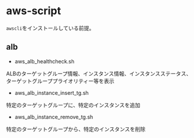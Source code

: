 # aws-script

`awscli`をインストールしている前提。

## alb 

* aws_alb_healthcheck.sh

ALBのターゲットグループ情報、インスタンス情報、インスタンスステータス、ターゲットグループプライオリティー等を表示

* aws_alb_instance_insert_tg.sh

特定のターゲットグループに、特定のインスタンスを追加

* aws_alb_instance_remove_tg.sh

特定のターゲットグループから、特定のインスタンスを削除
